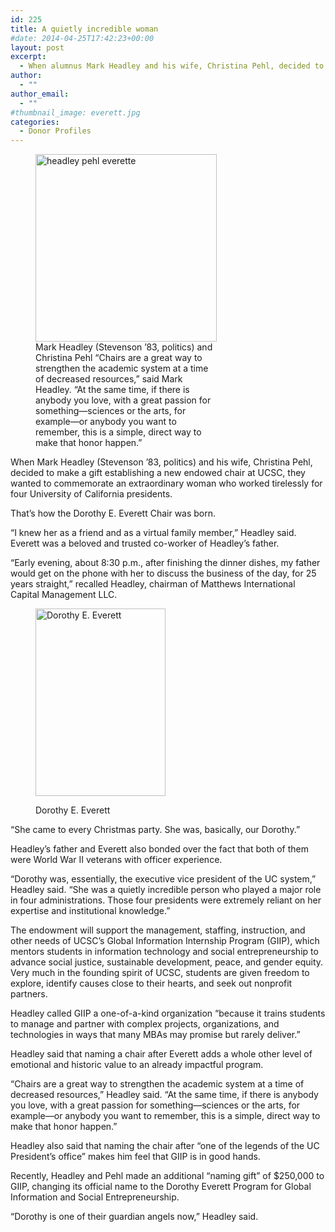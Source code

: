 ```yaml
---
id: 225
title: A quietly incredible woman
#date: 2014-04-25T17:42:23+00:00
layout: post
excerpt:
  - When alumnus Mark Headley and his wife, Christina Pehl, decided to make a gift establishing a new endowed chair at UCSC, they wanted to commemorate an extraordinary woman who worked tirelessly for four University of California presidents.
author:
  - ""
author_email:
  - ""
#thumbnail_image: everett.jpg
categories:
  - Donor Profiles
---
```

<figure id="attachment_226" style="width: 290px" class="wp-caption alignright"><img class="size-medium wp-image-226" src="http://live-ucsc-giving.pantheonsite.io/wp-content/uploads/2017/08/headley-pehl-everette-290x300.jpg" alt="headley pehl everette" width="290" height="300" srcset="https://ucsc-giving.lndo.site/wp-content/uploads/2017/08/headley-pehl-everette-290x300.jpg 290w, https://ucsc-giving.lndo.site/wp-content/uploads/2017/08/headley-pehl-everette.jpg 350w" sizes="(max-width: 290px) 100vw, 290px" /><figcaption class="wp-caption-text">Mark Headley (Stevenson &#8217;83, politics) and Christina Pehl  
&#8220;Chairs are a great way to strengthen the academic system at a time of decreased resources,&#8221; said Mark Headley. &#8220;At the same time, if there is anybody you love, with a great passion for something—sciences or the arts, for example—or anybody you want to remember, this is a simple, direct way to make that honor happen.&#8221;</figcaption></figure> 

When Mark Headley (Stevenson &#8217;83, politics) and his wife, Christina Pehl, decided to make a gift establishing a new endowed chair at UCSC, they wanted to commemorate an extraordinary woman who worked tirelessly for four University of California presidents.

That&#8217;s how the Dorothy E. Everett Chair was born.

&#8220;I knew her as a friend and as a virtual family member,&#8221; Headley said. Everett was a beloved and trusted co-worker of Headley&#8217;s father.

&#8220;Early evening, about 8:30 p.m., after finishing the dinner dishes, my father would get on the phone with her to discuss the business of the day, for 25 years straight,&#8221; recalled Headley, chairman of Matthews International Capital Management LLC.<figure id="attachment_228" style="width: 208px" class="wp-caption alignright">

<img class="size-medium wp-image-228" src="http://live-ucsc-giving.pantheonsite.io/wp-content/uploads/2014/04/dorothy-everette-208x300.jpg" alt="Dorothy E. Everett" width="208" height="300" srcset="https://ucsc-giving.lndo.site/wp-content/uploads/2014/04/dorothy-everette-208x300.jpg 208w, https://ucsc-giving.lndo.site/wp-content/uploads/2014/04/dorothy-everette.jpg 225w" sizes="(max-width: 208px) 100vw, 208px" /> <figcaption class="wp-caption-text">Dorothy E. Everett</figcaption></figure> 

&#8220;She came to every Christmas party. She was, basically, our Dorothy.&#8221;

Headley&#8217;s father and Everett also bonded over the fact that both of them were World War II veterans with officer experience.

&#8220;Dorothy was, essentially, the executive vice president of the UC system,&#8221; Headley said. &#8220;She was a quietly incredible person who played a major role in four administrations. Those four presidents were extremely reliant on her expertise and institutional knowledge.&#8221;

The endowment will support the management, staffing, instruction, and other needs of UCSC&#8217;s Global Information Internship Program (GIIP), which mentors students in information technology and social entrepreneurship to advance social justice, sustainable development, peace, and gender equity. Very much in the founding spirit of UCSC, students are given freedom to explore, identify causes close to their hearts, and seek out nonprofit partners.

Headley called GIIP a one-of-a-kind organization &#8220;because it trains students to manage and partner with complex projects, organizations, and technologies in ways that many MBAs may promise but rarely deliver.&#8221;

Headley said that naming a chair after Everett adds a whole other level of emotional and historic value to an already impactful program.

&#8220;Chairs are a great way to strengthen the academic system at a time of decreased resources,&#8221; Headley said. &#8220;At the same time, if there is anybody you love, with a great passion for something—sciences or the arts, for example—or anybody you want to remember, this is a simple, direct way to make that honor happen.&#8221;

Headley also said that naming the chair after &#8220;one of the legends of the UC President&#8217;s office&#8221; makes him feel that GIIP is in good hands.

Recently, Headley and Pehl made an additional &#8220;naming gift&#8221; of $250,000 to GIIP, changing its official name to the Dorothy Everett Program for Global Information and Social Entrepreneurship.

&#8220;Dorothy is one of their guardian angels now,&#8221; Headley said.